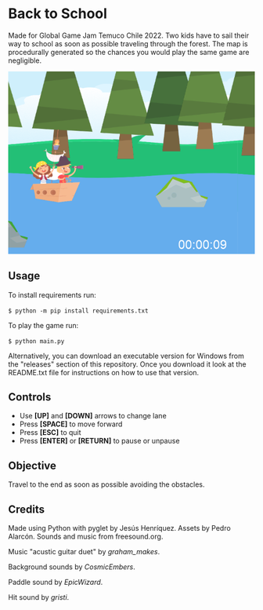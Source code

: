 # Back to School

Made for Global Game Jam Temuco Chile 2022.
Two kids have to sail their way to school as soon as possible traveling 
through the forest. The map is procedurally generated so the chances you 
would play the same game are negligible.

![showcase](showcase.png)


## Usage

To install requirements run:

`$ python -m pip install requirements.txt`

To play the game run:

`$ python main.py`

Alternatively, you can download an executable version for Windows from the 
"releases" section of this repository. Once you download it look at the
README.txt file for instructions on how to use that version.


## Controls

- Use **[UP]** and **[DOWN]** arrows to change lane
- Press **[SPACE]** to move forward
- Press **[ESC]** to quit
- Press **[ENTER]** or **[RETURN]** to pause or unpause

## Objective

Travel to the end as soon as possible avoiding the obstacles.


## Credits

Made using Python with pyglet by Jesús Henríquez. Assets by Pedro Alarcón.
Sounds and music from freesound.org.

Music "acustic guitar duet" by _graham_makes_.

Background sounds by _CosmicEmbers_.

Paddle sound by _EpicWizard_.

Hit sound by _gristi_.

